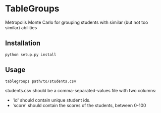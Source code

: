 # TableGroups
Metropolis Monte Carlo for grouping students with similar (but not too similar) abilities


## Installation
`python setup.py install`

## Usage
`tablegroups path/to/students.csv`

students.csv should be a comma-separated-values file with two columns:
- 'id' should contain unique student ids.
- 'score' should contain the scores of the students, between 0-100
